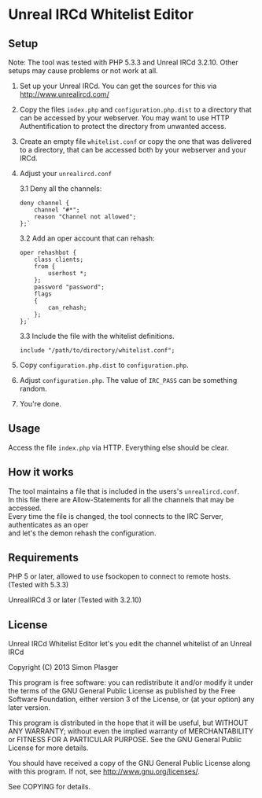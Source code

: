 Unreal IRCd Whitelist Editor
============================

Setup
-----

Note: The tool was tested with PHP 5.3.3 and Unreal IRCd 3.2.10. Other setups may cause problems or not work at all.

1.  Set up your Unreal IRCd. You can get the sources for this via http://www.unrealircd.com/

2.  Copy the files `index.php` and `configuration.php.dist` to a directory that can be accessed by your webserver. You may want to use HTTP Authentification to protect the directory from unwanted access.

3.  Create an empty file `whitelist.conf` or copy the one that was delivered to a directory, that can be accessed both by your webserver and your IRCd.

4.  Adjust your `unrealircd.conf`

    3.1     Deny all the channels:
    
        deny channel {
            channel "#*";
            reason "Channel not allowed";
        };`
    3.2     Add an oper account that can rehash:

        oper rehashbot {
            class clients;
            from {
                userhost *;
            };
            password "password";
            flags
            {
                can_rehash;
            };
        };`

    3.3     Include the file with the whitelist definitions.

        include "/path/to/directory/whitelist.conf";

5. Copy `configuration.php.dist` to `configuration.php`.

6. Adjust `configuration.php`. The value of `IRC_PASS` can be something random.

7. You're done.

Usage
-----

Access the file `index.php` via HTTP. Everything else should be clear.

How it works
------------

The tool maintains a file that is included in the users's `unrealircd.conf`.  
In this file there are Allow-Statements for all the channels that may be accessed.  
Every time the file is changed, the tool connects to the IRC Server, authenticates as an oper  
and let's the demon rehash the configuration.

Requirements
------------

PHP 5 or later, allowed to use fsockopen to connect to remote hosts. (Tested with 5.3.3)

UnrealIRCd 3 or later (Tested with 3.2.10)

License
-------

Unreal IRCd Whitelist Editor let's you edit the channel whitelist of an Unreal IRCd

Copyright (C) 2013 Simon Plasger

This program is free software: you can redistribute it and/or modify
it under the terms of the GNU General Public License as published by
the Free Software Foundation, either version 3 of the License, or
(at your option) any later version.

This program is distributed in the hope that it will be useful,
but WITHOUT ANY WARRANTY; without even the implied warranty of
MERCHANTABILITY or FITNESS FOR A PARTICULAR PURPOSE.  See the
GNU General Public License for more details.

You should have received a copy of the GNU General Public License
along with this program.  If not, see <http://www.gnu.org/licenses/>.

See COPYING for details.

